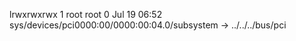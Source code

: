 lrwxrwxrwx 1 root root 0 Jul 19 06:52 sys/devices/pci0000:00/0000:00:04.0/subsystem -> ../../../bus/pci
